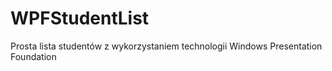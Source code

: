 # WPFStudentList
Prosta lista studentów z wykorzystaniem technologii Windows Presentation Foundation
